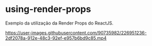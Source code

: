 # using-render-props
Exemplo da utilização da Render Props do ReactJS. 



https://user-images.githubusercontent.com/90735982/226951236-2df2078a-912e-48c3-92ef-e957b6bd9c85.mp4

